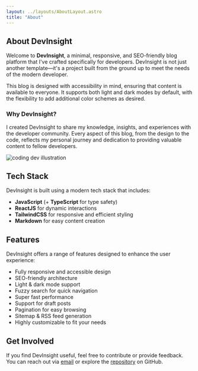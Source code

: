 ```yaml
---
layout: ../layouts/AboutLayout.astro
title: "About"
---
```


## About DevInsight

Welcome to **DevInsight**, a minimal, responsive, and SEO-friendly blog platform that I've crafted specifically for developers. DevInsight is not just another template—it's a project built from the ground up to meet the needs of the modern developer.

This blog is designed with accessibility in mind, ensuring that content is available to everyone. It supports both light and dark modes by default, with the flexibility to add additional color schemes as desired.

### Why DevInsight?

I created DevInsight to share my knowledge, insights, and experiences with the developer community. Every aspect of this blog, from the design to the code, reflects my personal journey and dedication to providing valuable content to fellow developers.

<div>
  <img src="/assets/about.jpg" class="sm:w-1/2 mx-auto rounded-lg" alt="coding dev illustration">
</div>

## Tech Stack

DevInsight is built using a modern tech stack that includes:

- **JavaScript** (+ **TypeScript** for type safety)
- **ReactJS** for dynamic interactions
- **TailwindCSS** for responsive and efficient styling
- **Markdown** for easy content creation

## Features

DevInsight offers a range of features designed to enhance the user experience:

- Fully responsive and accessible design
- SEO-friendly architecture
- Light & dark mode support
- Fuzzy search for quick navigation
- Super fast performance
- Support for draft posts
- Pagination for easy browsing
- Sitemap & RSS feed generation
- Highly customizable to fit your needs

## Get Involved

If you find DevInsight useful, feel free to contribute or provide feedback. You can reach out via [email](mailto:yugjadvani@gmail.com) or explore the [repository](https://github.com/yugjadvani-dev/devinsight) on GitHub.
